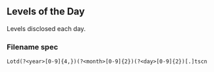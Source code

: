 ## Levels of the Day 

Levels disclosed each day.

### Filename spec

`Lotd(?<year>[0-9]{4,})(?<month>[0-9]{2})(?<day>[0-9]{2})[.]tscn`

